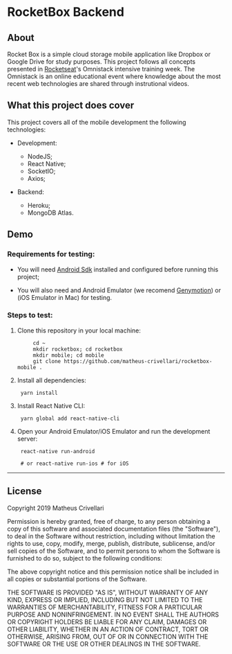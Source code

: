 # RocketBox Backend

## About

Rocket Box is a simple cloud storage mobile application like Dropbox or Google Drive for study purposes. This project follows all concepts presented in [Rocketseat](https://rocketseat.com.br/)'s Omnistack intensive training week. The Omnistack is an online educational event where knowledge about the most recent web technologies are shared through instrutional videos.

## What this project does cover
This project covers all of the mobile development the following technologies:

- Development:
  - NodeJS;
  - React Native;
  - SocketIO;
  - Axios;

- Backend:
  - Heroku;
  - MongoDB Atlas.

## Demo

### Requirements for testing:

- You will need [Android Sdk](https://developer.android.com/studio#downloads) installed and configured before running this project;

- You will also need and Android Emulator (we recomend [Genymotion](https://www.genymotion.com/fun-zone/)) or (iOS Emulator in Mac) for testing.

### Steps to test:

1. Clone this repository in your local machine:

            cd ~
            mkdir rocketbox; cd rocketbox
            mkdir mobile; cd mobile
            git clone https://github.com/matheus-crivellari/rocketbox-mobile .

2. Install all dependencies:

        yarn install

3. Install React Native CLI:

        yarn global add react-native-cli

4. Open your Android Emulator/iOS Emulator and run the development server:

        react-native run-android

        # or react-native run-ios # for iOS

---

## License
Copyright 2019 Matheus Crivellari

Permission is hereby granted, free of charge, to any person obtaining a copy of this software and associated documentation files (the "Software"), to deal in the Software without restriction, including without limitation the rights to use, copy, modify, merge, publish, distribute, sublicense, and/or sell copies of the Software, and to permit persons to whom the Software is furnished to do so, subject to the following conditions:

The above copyright notice and this permission notice shall be included in all copies or substantial portions of the Software.

THE SOFTWARE IS PROVIDED "AS IS", WITHOUT WARRANTY OF ANY KIND, EXPRESS OR IMPLIED, INCLUDING BUT NOT LIMITED TO THE WARRANTIES OF MERCHANTABILITY, FITNESS FOR A PARTICULAR PURPOSE AND NONINFRINGEMENT. IN NO EVENT SHALL THE AUTHORS OR COPYRIGHT HOLDERS BE LIABLE FOR ANY CLAIM, DAMAGES OR OTHER LIABILITY, WHETHER IN AN ACTION OF CONTRACT, TORT OR OTHERWISE, ARISING FROM, OUT OF OR IN CONNECTION WITH THE SOFTWARE OR THE USE OR OTHER DEALINGS IN THE SOFTWARE.
